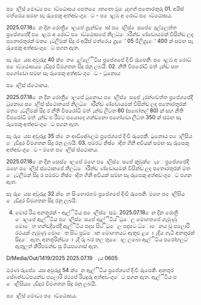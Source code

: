 ප ොලිස් මොධ්‍ය ප ොට්ඨොසය පෙත ෙොතතො වූ ෙැදගත් පතොරතුරු 01. අයිස් මත්රෙය සමඟ සැ රුපෙකු අත්අඩංගුෙට - ප ොළඹ අ රොධ්‍ ප ොට්ඨොසය.

2025.07.18 ෙන දින රොත්‍රී ොලපේ ග්‍රෑන්ඩ් ොස් ප ොලිස් ෙසපේ ෙදුල්ලෙත්ත ප්‍රපේශපේදී ප ොළඹ අ රොධ්‍ ප ොට්ඨොසපේ නිලධ්‍ොරීන්ඩ ණ්ඩොයමක් විසින්ඩ ලද පතොරතුරක් මත ෙැටලිමක් සිදු ර අයිස් මත්රෙය ග්‍රෑේ 05 මිලිග්‍රෑේ 400 ක් සමඟ සැ රුපෙකු අත්අඩංගුෙට පගන ඇත.

සැ රු ෙයස අවුරුදු 40 ක් ෙන ෙැල්ලේිටිය ප්‍රපේශපේ දිංචි රුපෙකි. ප ොළඹ අ රොධ්‍ ප ොට්ඨොසය ෙැඩිදුර විමශතන සිදු රනු ලබයි. 02. නීති විපරෝධි මත් ැන්ඩ සහ පගෝඩො සමඟ සැ රුපෙකු අත්අඩංගුෙට - ටුනොය

ප ොලිස් ස්ථොනය.

2025.07.18 ෙන දින රොත්‍රී ොලපේ ටුනොය ප ොලිස් ෙසපේ ැරන්ඩෙත්ත ප්‍රපේශපේදී ටුනොය ප ොලිස් ස්ථොනපේ නිලධ්‍ොරීන්ඩ ණ්ඩොයමක් විසින්ඩ ලද පතොරතුරක් මත ෙැටලිමක් සිදු ර නීති විපරෝධි මත් ැන්ඩ ලීටත 60 (පබෝතල් 80) ක් සහ නීති විපරෝධි මත් ැන්ඩ ප රීමට පයොදො ගන්ඩනො පගෝඩො ලීටත 350 ක් සමඟ සැ රුපෙකු අත්අඩංගුෙට පගන ඇත.

සැ රු ෙයස අවුරුදු 35 ක් ෙන ආඩිඅේබලම ප්‍රපේශපේ දිංචි රුපෙකි. ටුනොය ප ොලිසිය ෙැඩිදුර විමශතන සිදු රනු ලබයි. 03. පමරට නිෂ් ොදිත ගිනි අවියක් සමඟ සැ රුපෙකු අත්අඩංගුෙට - මහෙ ප ොලිස් ස්ථොනය.

2025.07.18 ෙන දින සෙස් ොලපේ මහෙ ප ොලිස් ෙසපේ කුඹුක්ෙැෙ ප්‍රපේශපේදී මහෙ ප ොලිස් ස්ථොනපේ නිලධ්‍ොරීන්ඩ ණ්ඩොයමක් විසින්ඩ ලද පතොරතුරක් මත ෙැටලීමක් සිදු ර පමරට නිෂ් ොදිත ගිනි අවියක් සමඟ සැ රුපෙකු අත්අඩංගුෙට පගන ඇත.

සැ රු ෙයස අවුරුදු 32 ක් ෙන සිංහොරගම ප්‍රපේශපේ දිංචි රුපෙකි. මහෙ ප ොලිසිය ෙැඩිදුර විමශතන සිදු රනු ලබයි.

04. මොර රිය අනතුරක් - ඇල්ිටිය ප ොලිස් ෙසම. 2025.07.18 ෙන දින රොත්‍රී ොලපේ ඇල්ිටිය ප ොලිස් ෙසපේ ඇල්ිටිය ිටුෙල මොගතපේ ගැමුණු මොෙත හන්ඩදිපේදී ඇල්ිටිය පදස සිට ිටුෙල පදසට ධ්‍ොෙනය වූ පලොරි රථයක් ගැමුණු මොෙත සිට ප්‍රධ්‍ොන මොගතයට ඇතුළු ළ ො ැදිය ගැටී අනතුරක් සිදුෙ ඇත. අනතුරින්ඩ ො ැදි රු බර තල තුෙොල ලබො ඇල්ිටිය පරෝහලට ඇතුලත් කිරීපමන්ඩ සු මියපගොස් ඇත.

D/Media/Out/1419/2025 2025.07.19 ැය 0605

මරණ රුපේ ෙයස අවුරුදු 54 ක් ෙන ඇල්ිටිය ප්‍රපේශපේ දිංචි රුපෙකි. අනතුර සේබන්ඩධ්‍පයන්ඩ පලොරි රථපේ රියදුරු අත්අඩංගුෙට පගන ඇත. ඇල්ිටිය ප ොලිසිය ෙැඩිදුර විමශතන සිදු රනු ලබයි.

ප ොලිස් මොධ්‍ය ප ොට්ඨොසය.